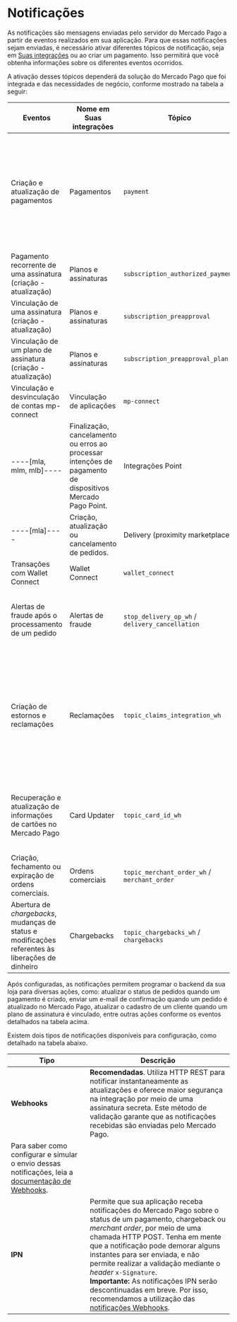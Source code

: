 # Notificações

As notificações são mensagens enviadas pelo servidor do Mercado Pago a partir de eventos realizados em sua aplicação. Para que essas notificações sejam enviadas, é necessário ativar diferentes tópicos de notificação, seja em [Suas integrações](/developers/panel/app) ou ao criar um pagamento. Isso permitirá que você obtenha informações sobre os diferentes eventos ocorridos.

A ativação desses tópicos dependerá da solução do Mercado Pago que foi integrada e das necessidades de negócio, conforme mostrado na tabela a seguir:

| Eventos | Nome em Suas integrações | Tópico | Produtos associados |
|---|---|---|---|
| Criação e atualização de pagamentos | Pagamentos | `payment` | Checkout ----[mlb]----Transparente ----------------[mla, mlu, mlc, mlm, mco, mpe]----API------------<br>Checkout Pro<br>Checkout Bricks<br>Assinaturas<br>----[mla, mlm, mlb]----MP Point------------<br>Wallet Connect |
| Pagamento recorrente de uma assinatura (criação - atualização) | Planos e assinaturas | `subscription_authorized_payment` | Assinaturas |
| Vinculação de uma assinatura (criação - atualização) | Planos e assinaturas | `subscription_preapproval` | Assinaturas |
| Vinculação de um plano de assinatura (criação - atualização) | Planos e assinaturas | `subscription_preapproval_plan` | Assinaturas |
| Vinculação e desvinculação de contas mp-connect | Vinculação de aplicações | `mp-connect` | Todos os produtos que tenham  OAuth implementado |
----[mla, mlm, mlb]----| Finalização, cancelamento ou erros ao processar intenções de pagamento de dispositivos Mercado Pago Point. | Integrações Point | `point_integration_wh` / `point_integration_ipn` | Mercado Pago Point |------------
----[mla]----| Criação, atualização ou cancelamento de pedidos. | Delivery (proximity marketplace) | `delivery` | MP Delivery |------------
| Transações com Wallet Connect | Wallet Connect | `wallet_connect` | Wallet Connect |
| Alertas de fraude após o processamento de um pedido | Alertas de fraude | `stop_delivery_op_wh` / `delivery_cancellation` | Checkout ----[mlb]----Transparente ----------------[mla, mlu, mlc, mlm, mco, mpe]----API------------<br>Checkout Pro |
| Criação de estornos e reclamações | Reclamações | `topic_claims_integration_wh` | Checkout ----[mlb]----Transparente ----------------[mla, mlu, mlc, mlm, mco, mpe]----API------------<br>Checkout Pro<br>Checkout Bricks<br>Assinaturas<br>----[mla, mlm, mlb]----MP Point------------<br>Código QR<br>Wallet Connect |
| Recuperação e atualização de informações de cartões no Mercado Pago | Card Updater | `topic_card_id_wh` | Checkout Pro<br>Checkout ----[mlb]----Transparente ----------------[mla, mlu, mlc, mlm, mco, mpe]----API------------<br>Checkout Bricks |
| Criação, fechamento ou expiração de ordens comerciais. | Ordens comerciais | `topic_merchant_order_wh` / `merchant_order` | Checkout Pro<br>Código QR  |
| Abertura de _chargebacks_, mudanças de status e modificações referentes às liberações de dinheiro | Chargebacks | `topic_chargebacks_wh` / `chargebacks` | Checkout Pro<br>Checkout ----[mlb]----Transparente ----------------[mla, mlu, mlc, mlm, mco, mpe]----API------------<br>Checkout Bricks |

Após configuradas, as notificações permitem programar o backend da sua loja para diversas ações, como: atualizar o status de pedidos quando um pagamento é criado, enviar um e-mail de confirmação quando um pedido é atualizado no Mercado Pago, atualizar o cadastro de um cliente quando um plano de assinatura é vinculado, entre outras ações conforme os eventos detalhados na tabela acima.

Existem dois tipos de notificações disponíveis para configuração, como detalhado na tabela abaixo.

| Tipo | Descrição |
| --- | --- |
| **Webhooks** | **Recomendadas**. Utiliza HTTP REST para notificar instantaneamente as atualizações e oferece maior segurança na integração por meio de uma assinatura secreta. Este método de validação garante que as notificações recebidas são enviadas pelo Mercado Pago.
Para saber como configurar e simular o envio dessas notificações, leia a [documentação de Webhooks](/developers/pt/guides/additional-content/your-integrations/webhooks). |
| **IPN** | Permite que sua aplicação receba notificações do Mercado Pago sobre o status de um pagamento, chargeback ou *merchant order*, por meio de uma chamada HTTP POST. Tenha em mente que a notificação pode demorar alguns instantes para ser enviada, e não permite realizar a validação mediante o *header* `x-Signature`.<br> **Importante:** As notificações IPN serão descontinuadas em breve. Por isso, recomendamos a utilização das [notificações Webhooks](/developers/pt/guides/additional-content/your-integrations/webhooks). |